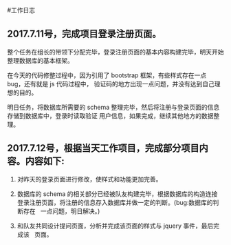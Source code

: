 #工作日志

## 2017.7.11号，完成项目登录注册页面。


整个任务在组长的带领下分配完毕，登录注册页面的基本内容构建完毕，明天开始整理数据库的基本框架。

在今天的代码修整过程中，因为引用了 bootstrap 框架，有些样式存在一点 bug，还有就是 js 代码过程中，
验证码的地方出现一点问题，并没有达到自己理想的目的。

明日任务，将数据库所需要的 schema 整理完毕，然后将注册与登录页面的信息存储到数据库中，登录时读取验证
用户信息，如果完成，继续其他地方的数据整理。

## 2017.7.12号，根据当天工作项目，完成部分项目内容。内容如下:

1. 对昨天的登录页面进行修改，使样式和功能更加完善。

2. 数据库的 schema 的相关部分已经被队友构建完毕，根据数据库的构造连接
   登录注册页面，将注册的信息存入数据库并做一定的判断。(bug:数据库的判断存在
   一点问题，明日解决。)
   
3. 和队友共同设计提问页面，分析并完成该页面的样式与 jquery 事件，最后完成该
   页面。
